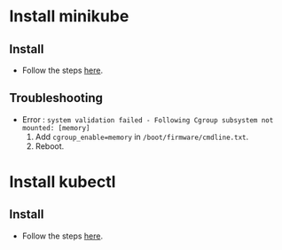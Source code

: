 Install minikube
================

Install
-------
- Follow the steps [here](https://minikube.sigs.k8s.io/docs/start/).

Troubleshooting
---------------
- Error : `system validation failed - Following Cgroup subsystem not mounted: [memory]`
    1. Add `cgroup_enable=memory` in `/boot/firmware/cmdline.txt`.
    2. Reboot.

Install kubectl
===============

Install
-------
- Follow the steps [here](https://kubernetes.io/docs/tasks/tools/install-kubectl-linux/).
